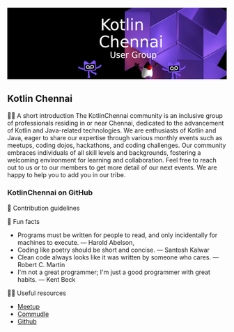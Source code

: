 
![Kotlin Chennai](KotlinChennaiBanner.png "Logo Kotlinchennai")
## Kotlin Chennai

🙋‍♀️ A short introduction
The KotlinChennai community is an inclusive group of professionals residing in or near Chennai, dedicated to the advancement of Kotlin and Java-related technologies. We are enthusiasts of Kotlin and Java, eager to share our expertise through various monthly events such as meetups, coding dojos, hackathons, and coding challenges. Our community embraces individuals of all skill levels and backgrounds, fostering a welcoming environment for learning and collaboration. Feel free to reach out to us or to our members to get more detail of our next events. We are happy to help you to add you in our tribe.
 

### KotlinChennai on GitHub 
🌈 Contribution guidelines 


🍿 Fun facts 
* Programs must be written for people to read, and only incidentally for machines to execute. ― Harold Abelson,
* Coding like poetry should be short and concise. ― Santosh Kalwar
* Clean code always looks like it was written by someone who cares. — Robert C. Martin
* I'm not a great programmer; I'm just a good programmer with great habits. ― Kent Beck 

👩‍💻 Useful resources 
* [Meetup](https://www.meetup.com/kotlinchennai/)
* [Commudle](https://www.commudle.com/communities/kotlinchennai)
* [Github](https://github.com/kotlinchennai/)

<!--

**Here are some ideas to get you started:**

 A short introduction - what is your organization all about?
🌈 Contribution guidelines - how can the community get involved?
👩‍💻 Useful resources - where can the community find your docs? Is there anything else the community should know?
🍿 Fun facts - what does your team eat for breakfast?
🧙 Remember, you can do mighty things with the power of [Markdown](https://docs.github.com/github/writing-on-github/getting-started-with-writing-and-formatting-on-github/basic-writing-and-formatting-syntax)
-->

